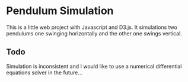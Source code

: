 # Pendulum Simulation

This is a little web project with Javascript and D3.js. It simulations two pendulums one swinging horizontally and the other one swings vertical.

## Todo

Simulation is inconsistent and I would like to use a numerical differential equations solver in the future...
